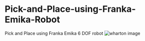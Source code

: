 # Pick-and-Place-using-Franka-Emika-Robot
Pick and Place using Franka Emika 6 DOF robot
![wharton image](https://github.com/Saibernard/Pick-and-Place-using-Franka-Emika-Robot/assets/112599512/aad422bd-6212-4948-9e06-f8d863844a11)
